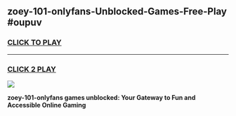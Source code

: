 
## zoey-101-onlyfans-Unblocked-Games-Free-Play #oupuv
<h3>
<a href="https://us.freeplayer.one?title=zoey-101-onlyfans&ref=9M">CLICK TO PLAY</a></h3>
<hr>

<h3>
<a href="https://us.freeplayer.one?title=zoey-101-onlyfans&ref=9M">CLICK 2 PLAY</a>
  
</h3>

<a href="https://us.freeplayer.one?title=zoey-101-onlyfans&ref=9M"><img src="https://clearcache.store/games.png"></a>


**zoey-101-onlyfans games unblocked: Your Gateway to Fun and Accessible Online Gaming**
